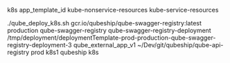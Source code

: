 k8s
	app_template_id
		kube-nonservice-resources
		kube-service-resources


./qube_deploy_k8s.sh gcr.io/qubeship/qube-swagger-registry:latest production qube-swagger-registry qube-swagger-registry-deployment /tmp/deployment/deploymentTemplate-prod-production-qube-swagger-registry-deployment-3 qube_external_app_v1 ~/Dev/git/qubeship/qube-api-registry prod k8s1 qubeship k8s